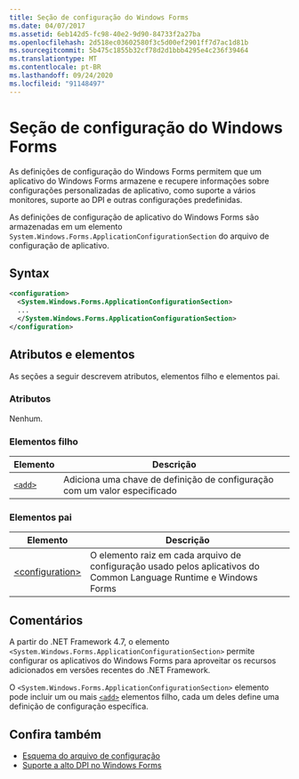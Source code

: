 ```yaml
---
title: Seção de configuração do Windows Forms
ms.date: 04/07/2017
ms.assetid: 6eb142d5-fc98-40e2-9d90-84733f2a27ba
ms.openlocfilehash: 2d518ec03602580f3c5d00ef2901ff7d7ac1d81b
ms.sourcegitcommit: 5b475c1855b32cf78d2d1bbb4295e4c236f39464
ms.translationtype: MT
ms.contentlocale: pt-BR
ms.lasthandoff: 09/24/2020
ms.locfileid: "91148497"
---
```

# <a name="windows-forms-configuration-section"></a>Seção de configuração do Windows Forms

As definições de configuração do Windows Forms permitem que um aplicativo do Windows Forms armazene e recupere informações sobre configurações personalizadas de aplicativo, como suporte a vários monitores, suporte ao DPI e outras configurações predefinidas.

As definições de configuração de aplicativo do Windows Forms são armazenadas em um elemento `System.Windows.Forms.ApplicationConfigurationSection` do arquivo de configuração de aplicativo.

## <a name="syntax"></a>Syntax

```xml
<configuration>
  <System.Windows.Forms.ApplicationConfigurationSection>
  ...
  </System.Windows.Forms.ApplicationConfigurationSection>
</configuration>
```

## <a name="attributes-and-elements"></a>Atributos e elementos

As seções a seguir descrevem atributos, elementos filho e elementos pai.

### <a name="attributes"></a>Atributos

Nenhum.

### <a name="child-elements"></a>Elementos filho

Elemento  |Descrição |
---------|---------|
[`<add>`](windows-forms-add-configuration-element.md) | Adiciona uma chave de definição de configuração com um valor especificado |

### <a name="parent-elements"></a>Elementos pai

Elemento  |Descrição |
---------|---------|
[\<configuration>](../configuration-element.md) | O elemento raiz em cada arquivo de configuração usado pelos aplicativos do Common Language Runtime e Windows Forms |

## <a name="remarks"></a>Comentários

A partir do .NET Framework 4.7, o elemento `<System.Windows.Forms.ApplicationConfigurationSection>` permite configurar os aplicativos do Windows Forms para aproveitar os recursos adicionados em versões recentes do .NET Framework.

O `<System.Windows.Forms.ApplicationConfigurationSection>` elemento pode incluir um ou mais [`<add>`](windows-forms-add-configuration-element.md) elementos filho, cada um deles define uma definição de configuração específica.

## <a name="see-also"></a>Confira também

- [Esquema do arquivo de configuração](../index.md)
- [Suporte a alto DPI no Windows Forms](/dotnet/desktop/winforms/high-dpi-support-in-windows-forms)
